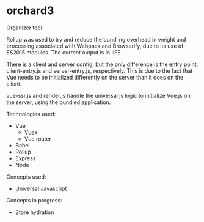 # orchard3
Organizer tool.

Rollup was used to try and reduce the bundling overhead in weight and processing associated with Webpack and Browserify, due to its use of ES2015 modules. The current output is in IIFE.

There is a client and server config, but the only difference is the entry point, client-entry.js and server-entry.js, respectively. This is due to the fact that Vue needs to be initialized differently on the server than it does on the client.

vue-ssr.js and render.js handle the universal js logic to initialize Vue.js on the server, using the bundled application.

Technologies used:

- Vue
  - Vuex
  - Vue router
- Babel
- Rollup
- Express
- Node

Concepts used:

- Universal Javascript

Concepts in progress:

- Store hydration
